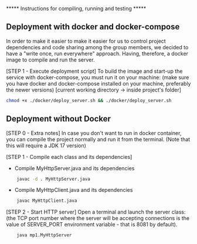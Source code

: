 

***** Instructions for compiling, running and testing ***** 

## Deployment with docker and docker-compose
In order to make it easier to make it easier for us to control 
project dependencies and code sharing among the group members, 
we decided to have a "write once, run everywhere" approach. 
Having, therefore, a docker image to compile and run the server.

[STEP 1 - Execute deployment script]
To build the image and start-up the service with docker-compose, you must run it on your machine:
(make sure you have docker and docker-compose installed on your machine, preferably the newer versions)
[current working directory -> inside project's folder]
```bash
chmod +x ./docker/deploy_server.sh && ./docker/deploy_server.sh
```

## Deployment without Docker

[STEP 0 - Extra notes]
In case you don't want to run in docker container, you can compile
the project normally and run it from the terminal. 
(Note that this will require a JDK 17 version)

[STEP 1 - Compile each class and its dependencies]
- Compile MyHttpServer.java and its dependencies
```bash
    javac -d . MyHttpServer.java
```
- Compile MyHttpClient.java and its dependencies
```bash
    javac MyHttpClient.java
```

[STEP 2 - Start HTTP server]
Open a terminal and launch the server class:
(the TCP port number where the server will be accepting 
connections is the value of SERVER_PORT environment variable - that is 8081 by default).   
```bash
    java mp1.MyHttpServer
```
